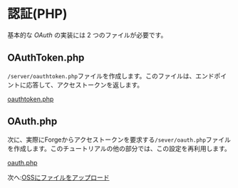 # 認証(PHP)

基本的な *OAuth* の実装には 2 つのファイルが必要です。

## OAuthToken.php

`/server/oauthtoken.php`ファイルを作成します。このファイルは、エンドポイントに応答して、アクセストークンを返します。 

[oauthtoken.php](_snippets/viewmodels/php/oauthtoken.php ':include :type=code php')

## OAuth.php

次に、実際にForgeからアクセストークンを要求する`/sever/oauth.php`ファイルを作成します。このチュートリアルの他の部分では、この設定を再利用します。

[oauth.php](_snippets/viewmodels/php/oauth.php ':include :type=code php')

次へ:[OSSにファイルをアップロード](/ja_jp/datamanagement/oss/)